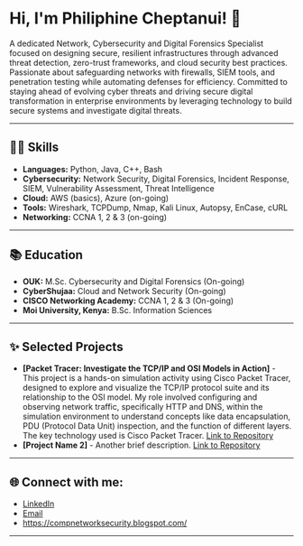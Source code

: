 # Hi, I'm Philiphine Cheptanui! 👋

A dedicated Network, Cybersecurity and Digital Forensics Specialist focused on designing secure, resilient infrastructures through advanced threat detection, zero-trust frameworks, and cloud security best practices. Passionate about safeguarding networks with firewalls, SIEM tools, and penetration testing while automating defenses for efficiency. Committed to staying ahead of evolving cyber threats and driving secure digital transformation in enterprise environments by leveraging technology to build secure systems and investigate digital threats.

---

## 👩‍💻 Skills

* **Languages:** Python, Java, C++, Bash
* **Cybersecurity:** Network Security, Digital Forensics, Incident Response, SIEM, Vulnerability Assessment, Threat Intelligence
* **Cloud:** AWS (basics), Azure (on-going)
* **Tools:** Wireshark, TCPDump, Nmap, Kali Linux, Autopsy, EnCase, cURL
* **Networking:** CCNA 1, 2 & 3 (on-going)

---

## 📚 Education

* **OUK:** M.Sc. Cybersecurity and Digital Forensics (On-going)
* **CyberShujaa:** Cloud and Network Security (On-going)
* **CISCO Networking Academy:** CCNA 1, 2 & 3 (On-going)
* **Moi University, Kenya:** B.Sc. Information Sciences

---

## ✨ Selected Projects

* **[Packet Tracer: Investigate the TCP/IP and OSI Models in Action]** - This project is a hands-on simulation activity using Cisco Packet Tracer, designed to explore and visualize the TCP/IP protocol suite and its relationship to the OSI model. My role involved configuring and observing network traffic, specifically HTTP and DNS, within the simulation environment to understand concepts like data encapsulation, PDU (Protocol Data Unit) inspection, and the function of different layers. The key technology used is Cisco Packet Tracer. [Link to Repository](https://github.com/philiphineck/Packet-Tracer-_Investigate-the-TCP_IP-and-OSI-Models-in-Action)
* **[Project Name 2]** - Another brief description. [Link to Repository](https://github.com/yourusername/project2)

---

## 🌐 Connect with me:

* [LinkedIn](https://linkedin.com/in/philiphinecheptanui)
* [Email](koimaphilipine@gmail.com) 
* https://compnetworksecurity.blogspot.com/

---

